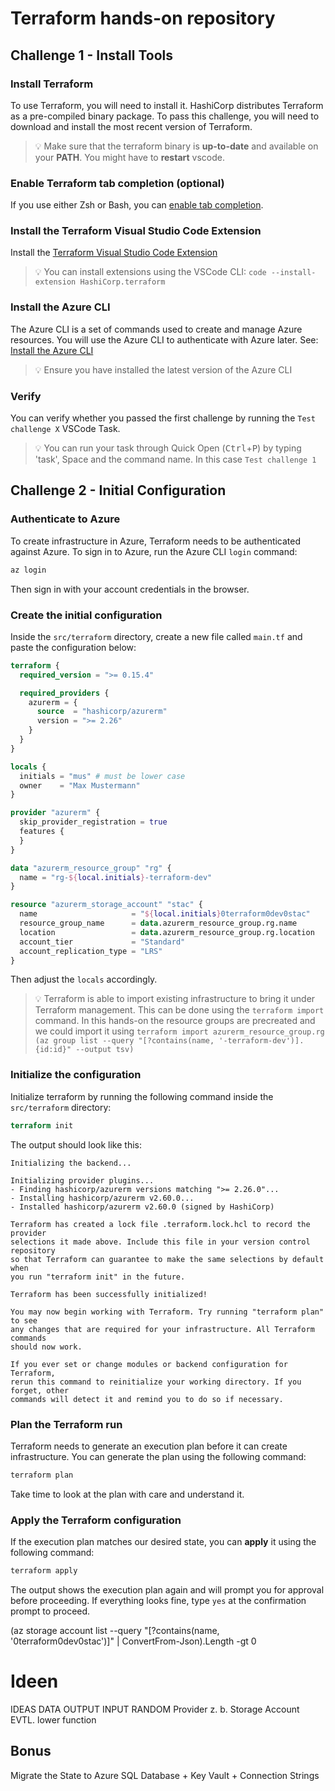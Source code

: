 # Terraform hands-on repository

## Challenge 1 - Install Tools

### Install Terraform

To use Terraform, you will need to install it. HashiCorp distributes Terraform as a pre-compiled binary package.
To pass this challenge, you will need to download and install the most recent version of Terraform.

> 💡 Make sure that the terraform binary is **up-to-date** and available on your **PATH**. You might have to **restart** vscode.

### Enable Terraform tab completion (optional)

If you use either Zsh or Bash, you can [enable tab completion](https://learn.hashicorp.com/tutorials/terraform/install-cli?in=terraform/azure-get-started#enable-tab-completion).

### Install the Terraform Visual Studio Code Extension

Install the [Terraform Visual Studio Code Extension](https://marketplace.visualstudio.com/items?itemName=HashiCorp.terraform)

> 💡 You can install extensions using the VSCode CLI: `code --install-extension HashiCorp.terraform`

### Install the Azure CLI

The Azure CLI is a set of commands used to create and manage Azure resources. You will use the Azure CLI to authenticate with Azure later.
See: [Install the Azure CLI](https://docs.microsoft.com/de-de/cli/azure/install-azure-cli?WT.mc_id=AZ-MVP-5003203)

> 💡 Ensure you have installed the latest version of the Azure CLI

### Verify

You can verify whether you passed the first challenge by running the `Test challenge X` VSCode Task.

> 💡 You can run your task through Quick Open (<kbd>Ctrl</kbd>+<kbd>P</kbd>) by typing 'task', Space and the command name. In this case `Test challenge 1`

## Challenge 2 - Initial Configuration

### Authenticate to Azure

To create infrastructure in Azure, Terraform needs to be authenticated against Azure. To sign in to Azure, run the Azure CLI `login` command:

```bash
az login
```

Then sign in with your account credentials in the browser.

### Create the initial configuration

Inside the `src/terraform` directory, create a new file called `main.tf` and paste the configuration below:

```terraform
terraform {
  required_version = ">= 0.15.4"

  required_providers {
    azurerm = {
      source  = "hashicorp/azurerm"
      version = ">= 2.26"
    }
  }
}

locals {
  initials = "mus" # must be lower case
  owner    = "Max Mustermann"
}

provider "azurerm" {
  skip_provider_registration = true
  features {
  }
}

data "azurerm_resource_group" "rg" {
  name = "rg-${local.initials}-terraform-dev"
}

resource "azurerm_storage_account" "stac" {
  name                     = "${local.initials}0terraform0dev0stac"
  resource_group_name      = data.azurerm_resource_group.rg.name
  location                 = data.azurerm_resource_group.rg.location
  account_tier             = "Standard"
  account_replication_type = "LRS"
}

```

Then adjust the `locals` accordingly.

> 💡 Terraform is able to import existing infrastructure to bring it under Terraform management. This can be done using the `terraform import` command. In this hands-on the resource groups are precreated and we could import it using `terraform import azurerm_resource_group.rg (az group list --query "[?contains(name, '-terraform-dev')].{id:id}" --output tsv)`

### Initialize the configuration

Initialize terraform by running the following command inside the `src/terraform` directory:

```terraform
terraform init
```

The output should look like this:

```
Initializing the backend...

Initializing provider plugins...
- Finding hashicorp/azurerm versions matching ">= 2.26.0"...
- Installing hashicorp/azurerm v2.60.0...
- Installed hashicorp/azurerm v2.60.0 (signed by HashiCorp)

Terraform has created a lock file .terraform.lock.hcl to record the provider
selections it made above. Include this file in your version control repository
so that Terraform can guarantee to make the same selections by default when
you run "terraform init" in the future.

Terraform has been successfully initialized!

You may now begin working with Terraform. Try running "terraform plan" to see
any changes that are required for your infrastructure. All Terraform commands
should now work.

If you ever set or change modules or backend configuration for Terraform,
rerun this command to reinitialize your working directory. If you forget, other
commands will detect it and remind you to do so if necessary.
```

### Plan the Terraform run

Terraform needs to generate an execution plan before it can create infrastructure. You can generate the plan using the following command:

```bash
terraform plan
```

Take time to look at the plan with care and understand it.

### Apply the Terraform configuration

If the execution plan matches our desired state, you can **apply** it using the following command:

```bash
terraform apply
```

The output shows the execution plan again and will prompt you for approval before proceeding. If everything looks fine, type `yes` at the confirmation prompt to proceed.

(az storage account list --query "[?contains(name, '0terraform0dev0stac')]" | ConvertFrom-Json).Length -gt 0

# Ideen

IDEAS
DATA
OUTPUT
INPUT
RANDOM Provider z. b. Storage Account
EVTL. lower function

## Bonus

Migrate the State to Azure
SQL Database + Key Vault + Connection Strings
